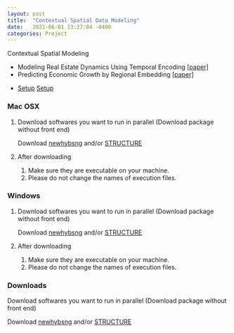 ```yaml
---
layout: post
title:  "Contextual Spatial Data Modeling"
date:   2021-06-01 13:27:04 -0400
categories: Project
---
```


Contextual Spatial Modeling<br>

- Modeling Real Estate Dynamics Using Temporal Encoding <a href="">[paper]</a>
- Predicting Economic Growth by Regional Embedding <a href="https://dl.acm.org/doi/abs/10.1145/3340531.3411882">[paper]</a>

<style>
	.dropdown-menu>.active {
           background-color: #39ac39;
        }
	.img-fluid{border:1px solid #ccc;margin:5px 5px 5px 0px}
	.step_head{font-size:1.25em;color:#39ac39;font-weight:bold;    border-bottom: 1.3px solid #39ac39;margin-top:10px;}
	.sub_head{font-size:0.85em;color:#39ac39;font-weight:bold;margin-bottom:2px;}
	.doc-content p{font-size:0.9em;margin-bottom:2px;}
	h2{font-size:1.25em;}
	.target-title{color:#C03D96;font-weight:bold;text-decoration:underline}
    	/* Style the tab */
	.tab {
	  overflow: hidden;
	  background-color: #ccffcc;
	}

	/* Style the buttons that are used to open the tab content */
	.tab button {
	  background-color: inherit;
	  float: left;
	  border: none;
	  outline: none;
	  cursor: pointer;
	  padding: 14px 16px;
	  transition: 0.3s;
	}

	/* Change background color of buttons on hover */
	.tab button:hover {
	  background-color: #39ac39;
	}

	/* Create an active/current tablink class */
	.tab button.active {
	  background-color: #39ac39;
          color: #FFFFFF;
	}

	/* Style the tab content */
	.tabcontent {
	  display: none;
	  padding: 6px 12px;
	  border-top: none;
	}
</style>

<!-- Bootstrap core CSS -->
<link href="assets/css/bootstrap.min.css" rel="stylesheet">
<link href="assets/css/default.css" rel="stylesheet">
<link href="assets/css/app.css" rel="stylesheet">
<!-- <link href="assets/css/tomorrow-night-eighties.css" rel="stylesheet"> -->

<!-- HTML5 shim and Respond.js IE8 support of HTML5 elements and media queries -->
<!--[if lt IE 9]>
    <script src="assets/js/html5shiv.js"></script>
    <script src="assets/js/respond.min.js"></script>
    <![endif]-->




<div class="container">
<div class="row">

<ul id="myTab" class="nav nav-pills nav-stacked col-lg-2">
<li class="dropdown active">

<a href="#mac1" id="setup" class="dropdown-toggle" data-toggle="dropdown">Setup<b class="caret "></b></a>
<a href="#windows1" id="setup" class="dropdown-toggle" data-toggle="dropdown">Setup<b class="caret "></b></a>

</li>
</ul>

<div id="myTabContent" class="tab-content col-lg-10">
<div class="tab-pane fade" id="mac1">
<h3>Mac OSX</h3>
<ol>
<li> 
<p>Download softwares you want to run in parallel (Download package without front end)
<p class="alert alert-info">Download <a class="alert-link" href="https://github.com/eriqande/newhybrids/tree/master/bin/OSX">newhybsng</a> and/or <a class="alert-link" href="https://web.stanford.edu/group/pritchardlab/structure_software/release_versions/v2.3.4/html/structure.html">STRUCTURE</a></p>
<li>
<p>After downloading
<ol>
<li>Make sure they are executable on your machine.

<li>Please do not change the names of execution files.
</ol>
</ol>
</div>

<div class="tab-pane fade" id="windows1">
<h3>Windows</h3>
<ol>
<li>
<p>Download softwares you want to run in parallel (Download package without front end)
<p class="alert alert-info">Download <a class="alert-link" href="https://github.com/eriqande/newhybrids">newhybsng</a> and/or <a class="alert-link" href="https://web.stanford.edu/group/pritchardlab/structure_software/release_versions/v2.3.4/html/structure.html">STRUCTURE</a></p>
<li>
<p>After downloading
<ol>
<li>Make sure they are executable on your machine.
<li>Please do not change the names of execution files.
</ol>
</ol>
</div>


</div>
</div>



<script src="assets/js/jquery.min.js"></script>
<script src="assets/js/bootstrap.min.js"></script>
<script src="assets/js/highlight.pack.js"></script>
<script>hljs.initHighlightingOnLoad();</script>
<script src="assets/js/app.js"></script>
<script src="assets/js/test.js"></script>

### Downloads

<p>Download softwares you want to run in parallel (Download package without front end)
<p class="alert alert-info">Download <a class="alert-link" href="https://github.com/eriqande/newhybrids/tree/master/bin/OSX">newhybsng</a> and/or <a class="alert-link" href="https://web.stanford.edu/group/pritchardlab/structure_software/release_versions/v2.3.4/html/structure.html">STRUCTURE</a></p>


